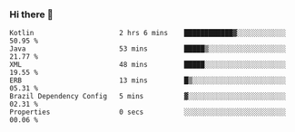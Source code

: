 ### Hi there 👋

<!--START_SECTION:waka-->

```text
Kotlin                     2 hrs 6 mins    ████████████▓░░░░░░░░░░░░   50.95 %
Java                       53 mins         █████▒░░░░░░░░░░░░░░░░░░░   21.77 %
XML                        48 mins         █████░░░░░░░░░░░░░░░░░░░░   19.55 %
ERB                        13 mins         █▒░░░░░░░░░░░░░░░░░░░░░░░   05.31 %
Brazil Dependency Config   5 mins          ▓░░░░░░░░░░░░░░░░░░░░░░░░   02.31 %
Properties                 0 secs          ░░░░░░░░░░░░░░░░░░░░░░░░░   00.06 %
```

<!--END_SECTION:waka-->

<!--
**jerry-shao/jerry-shao** is a ✨ _special_ ✨ repository because its `README.md` (this file) appears on your GitHub profile.

Here are some ideas to get you started:

- 🔭 I’m currently working on ...
- 🌱 I’m currently learning ...
- 👯 I’m looking to collaborate on ...
- 🤔 I’m looking for help with ...
- 💬 Ask me about ...
- 📫 How to reach me: ...
- 😄 Pronouns: ...
- ⚡ Fun fact: ...
-->
